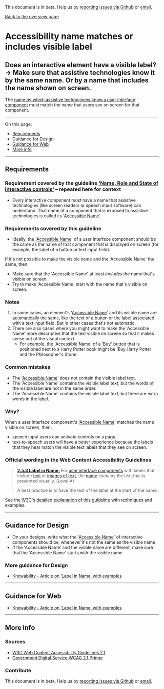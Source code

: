 This document is in beta. Help us by [reporting issues via Github](https://github.com/jfhector/accessibility-guidelines) or [email](mailto:jeanfrancois.hector@googlemail.com).

[Back to the overview page](./../index.html)

# Accessibility name matches or includes visible label

## Does an interactive element have a visible label?<br />&rarr; Make sure that assistive technologies know it by the same name. Or by a name that includes the name shown on screen.

The [name by which assistive technologies know a user interface component](./definitions.md#accessibility-name) must match the name that users see on screen for that component.

---

On this page:

- [Requirements](#requirements)
- [Guidance for Design](#guidance-for-design)
- [Guidance for Web](#guidance-for-web)
- [More info](#more-info)

---

## Requirements

### Requirement covered by the guideline ['Name, Role and State of interactive controls'](./4.1.2.md) – repeated here for context

- Every interactive component must have a name that assistive technologies (like screen readers or speech input software) can understand. That name of a component that is exposed to assistive technologies is called its '[Accessible Name](./definitions.md#accessibility-name)'.

### Requirements covered by this guideline

- Ideally, the '[Accessible Name](./definitions.md#accessibility-name)' of a user interface component should be the same as the name of that component that is displayed on screen (for example, the label of a button or text input field).

If it's not possible to make the visible name and the 'Accessible Name' the same, then:

- Make sure that the 'Accessible Name' at least _includes_ the name that's visible on screen.
- Try to make 'Accessible Name' start with the name that's visible on screen.

### Notes

1. In some cases, an element's '[Accessible Name](./definitions.md#accessibility-name)' and its visible name are automatically the same, like the text of a button or the label associated with a text input field. But in other cases that's not automatic.
2. There are also cases where you might want to make the 'Accessible Name' more descriptive that the text visible on screen so that it makes sense out of the visual context.
   - For example, the 'Accessible Name' of a 'Buy' button that is positioned next to a Harry Potter book might be 'Buy Harry Potter and the Philosopher's Stone'.

### Common mistakes

- The '[Accessible Name](./definitions.md#accessibility-name)' does not contain the visible label text.
- The 'Accessible Name' contains the visible label text, but the words of the visible label are not in the same order.
- The 'Accessible Name' contains the visible label text, but there are extra words in the label.

### Why?

When a user interface component's '[Accessible Name](./definitions.md#accessibility-name)' matches the name visible on screen, then:

- speech input users can activate controls on a page;
- text-to-speech users will have a better experience because the labels that they hear match the visible text labels that they see on screen.

### Official wording in the Web Content Accessibility Guidelines

> [**2.5.3 Label in Name:**](https://www.w3.org/WAI/WCAG21/Understanding/label-in-name.html) For [user interface components](https://www.w3.org/WAI/WCAG21/Understanding/label-in-name.html#dfn-user-interface-component) with labels that include [text](https://www.w3.org/WAI/WCAG21/Understanding/label-in-name.html#dfn-text) or [images of text](https://www.w3.org/WAI/WCAG21/Understanding/label-in-name.html#dfn-image-of-text), the [name](https://www.w3.org/WAI/WCAG21/Understanding/label-in-name.html#dfn-name) contains the text that is presented visually. (Level A)
>
> A best practice is to have the text of the label at the start of the name.

See the [W3C's detailed explanation of this guideline](https://www.w3.org/WAI/WCAG21/Understanding/label-in-name.html) with techniques and examples.

---

## Guidance for Design

- On your designs, write what the '[Accessible Name](./definitions.md#accessibility-name)' of interactive components should be, whenever it's not the same as the visible name
- If the 'Accessible Name' and the visible name are different, make sure that the 'Accessible Name' starts with the visible name

### More guidance for Design

- [Knowability - Article on ‘Label in Name’ with examples](https://knowbility.org/blog/2018/WCAG21-253LabelInName/)

---

## Guidance for Web

- [Knowability - Article on ‘Label in Name’ with examples](https://knowbility.org/blog/2018/WCAG21-253LabelInName/)

---

## More info

### Sources

- [W3C Web Content Accessibility Guidelines 2.1](https://www.w3.org/TR/WCAG21/)
- [Government Digital Service WCAG 2.1 Primer](https://alphagov.github.io/wcag-primer/)

### Contribute

This document is in beta. Help us by [reporting issues via Github](https://github.com/jfhector/accessibility-guidelines) or [email](mailto:jeanfrancois.hector@googlemail.com).

